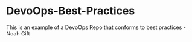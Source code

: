 # DevoOps-Best-Practices
This is an example of a DevoOps Repo that conforms to best practices - Noah Gift
